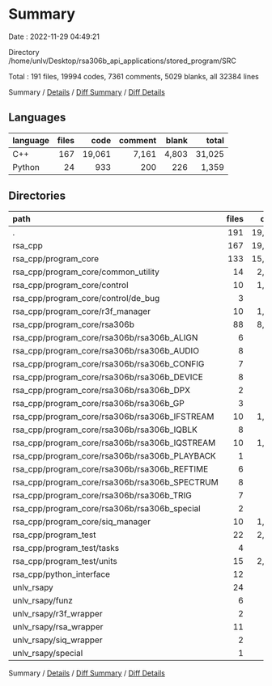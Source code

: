 # Summary

Date : 2022-11-29 04:49:21

Directory /home/unlv/Desktop/rsa306b_api_applications/stored_program/SRC

Total : 191 files,  19994 codes, 7361 comments, 5029 blanks, all 32384 lines

Summary / [Details](details.md) / [Diff Summary](diff.md) / [Diff Details](diff-details.md)

## Languages
| language | files | code | comment | blank | total |
| :--- | ---: | ---: | ---: | ---: | ---: |
| C++ | 167 | 19,061 | 7,161 | 4,803 | 31,025 |
| Python | 24 | 933 | 200 | 226 | 1,359 |

## Directories
| path | files | code | comment | blank | total |
| :--- | ---: | ---: | ---: | ---: | ---: |
| . | 191 | 19,994 | 7,361 | 5,029 | 32,384 |
| rsa_cpp | 167 | 19,061 | 7,161 | 4,803 | 31,025 |
| rsa_cpp/program_core | 133 | 15,843 | 6,437 | 3,935 | 26,215 |
| rsa_cpp/program_core/common_utility | 14 | 2,298 | 698 | 477 | 3,473 |
| rsa_cpp/program_core/control | 10 | 1,404 | 333 | 302 | 2,039 |
| rsa_cpp/program_core/control/de_bug | 3 | 156 | 54 | 51 | 261 |
| rsa_cpp/program_core/r3f_manager | 10 | 1,200 | 270 | 207 | 1,677 |
| rsa_cpp/program_core/rsa306b | 88 | 8,928 | 4,816 | 2,680 | 16,424 |
| rsa_cpp/program_core/rsa306b/rsa306b_ALIGN | 6 | 188 | 136 | 95 | 419 |
| rsa_cpp/program_core/rsa306b/rsa306b_AUDIO | 8 | 674 | 317 | 214 | 1,205 |
| rsa_cpp/program_core/rsa306b/rsa306b_CONFIG | 7 | 462 | 239 | 161 | 862 |
| rsa_cpp/program_core/rsa306b/rsa306b_DEVICE | 8 | 626 | 377 | 224 | 1,227 |
| rsa_cpp/program_core/rsa306b/rsa306b_DPX | 2 | 252 | 405 | 128 | 785 |
| rsa_cpp/program_core/rsa306b/rsa306b_GP | 3 | 196 | 120 | 85 | 401 |
| rsa_cpp/program_core/rsa306b/rsa306b_IFSTREAM | 10 | 1,316 | 586 | 393 | 2,295 |
| rsa_cpp/program_core/rsa306b/rsa306b_IQBLK | 8 | 827 | 353 | 256 | 1,436 |
| rsa_cpp/program_core/rsa306b/rsa306b_IQSTREAM | 10 | 1,426 | 680 | 385 | 2,491 |
| rsa_cpp/program_core/rsa306b/rsa306b_PLAYBACK | 1 | 27 | 41 | 26 | 94 |
| rsa_cpp/program_core/rsa306b/rsa306b_REFTIME | 6 | 453 | 245 | 165 | 863 |
| rsa_cpp/program_core/rsa306b/rsa306b_SPECTRUM | 8 | 988 | 394 | 255 | 1,637 |
| rsa_cpp/program_core/rsa306b/rsa306b_TRIG | 7 | 593 | 259 | 182 | 1,034 |
| rsa_cpp/program_core/rsa306b/rsa306b_special | 2 | 456 | 96 | 43 | 595 |
| rsa_cpp/program_core/siq_manager | 10 | 1,837 | 271 | 242 | 2,350 |
| rsa_cpp/program_test | 22 | 2,400 | 561 | 662 | 3,623 |
| rsa_cpp/program_test/tasks | 4 | 276 | 34 | 64 | 374 |
| rsa_cpp/program_test/units | 15 | 2,032 | 484 | 546 | 3,062 |
| rsa_cpp/python_interface | 12 | 818 | 163 | 206 | 1,187 |
| unlv_rsapy | 24 | 933 | 200 | 226 | 1,359 |
| unlv_rsapy/funz | 6 | 381 | 62 | 62 | 505 |
| unlv_rsapy/r3f_wrapper | 2 | 26 | 12 | 15 | 53 |
| unlv_rsapy/rsa_wrapper | 11 | 271 | 87 | 97 | 455 |
| unlv_rsapy/siq_wrapper | 2 | 14 | 10 | 13 | 37 |
| unlv_rsapy/special | 1 | 120 | 7 | 10 | 137 |

Summary / [Details](details.md) / [Diff Summary](diff.md) / [Diff Details](diff-details.md)